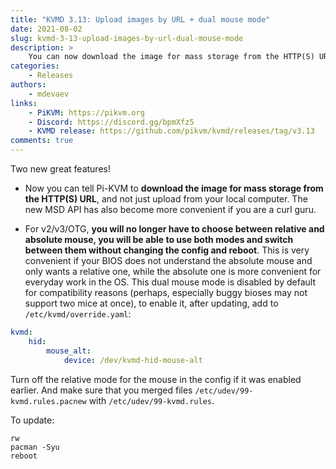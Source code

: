 ```yaml
---
title: "KVMD 3.13: Upload images by URL + dual mouse mode"
date: 2021-08-02
slug: kvmd-3-13-upload-images-by-url-dual-mouse-mode
description: >
    You can now download the image for mass storage from the HTTP(S) URL and you no longer have to choose between relative and absolute mouse
categories:
    - Releases
authors:
    - mdevaev
links:
    - PiKVM: https://pikvm.org
    - Discord: https://discord.gg/bpmXfz5
    - KVMD release: https://github.com/pikvm/kvmd/releases/tag/v3.13
comments: true
---
```


Two new great features!

<!-- more -->

- Now you can tell Pi-KVM to **download the image for mass storage from the HTTP(S) URL**, and not just upload from your local computer. The new MSD API has also become more convenient if you are a curl guru.

- For v2/v3/OTG, **you will no longer have to choose between relative and absolute mouse, you will be able to use both modes and switch between them without changing the config and reboot**. This is very convenient if your BIOS does not understand the absolute mouse and only wants a relative one, while the absolute one is more convenient for everyday work in the OS. This dual mouse mode is disabled by default for compatibility reasons (perhaps, especially buggy bioses may not support two mice at once), to enable it, after updating, add to `/etc/kvmd/override.yaml`:

```yaml
kvmd:
    hid:
        mouse_alt:
            device: /dev/kvmd-hid-mouse-alt
```

Turn off the relative mode for the mouse in the config if it was enabled earlier. And make sure that you merged files `/etc/udev/99-kvmd.rules.pacnew` with `/etc/udev/99-kvmd.rules`. 

To update:

```console
rw
pacman -Syu
reboot 
```